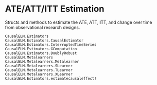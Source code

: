 # ATE/ATT/ITT Estimation
Structs and methods to estimate the ATE, ATT, ITT, and change over time from observational
research designs.

```@docs
CausalELM.Estimators
CausalELM.Estimators.CausalEstimator
CausalELM.Estimators.InterruptedTimeSeries
CausalELM.Estimators.GComputation
CausalELM.Estimators.DoublyRobust
CausalELM.Metalearners
CausalELM.Metalearners.Metalearner
CausalELM.Metalearners.SLearner
CausalELM.Metalearners.TLearner
CausalELM.Metalearners.XLearner
CausalELM.Estimators.estimatecausaleffect!
```